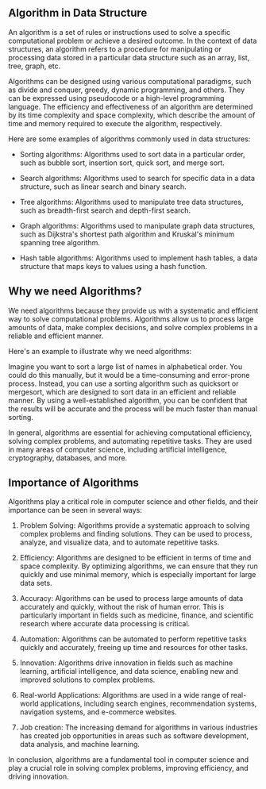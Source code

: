 ## Algorithm in Data Structure

An algorithm is a set of rules or instructions used to solve a specific computational problem or achieve a desired outcome. In the context of data structures, an algorithm refers to a procedure for manipulating or processing data stored in a particular data structure such as an array, list, tree, graph, etc.

Algorithms can be designed using various computational paradigms, such as divide and conquer, greedy, dynamic programming, and others. They can be expressed using pseudocode or a high-level programming language. The efficiency and effectiveness of an algorithm are determined by its time complexity and space complexity, which describe the amount of time and memory required to execute the algorithm, respectively.

Here are some examples of algorithms commonly used in data structures:

- Sorting algorithms: Algorithms used to sort data in a particular order, such as bubble sort, insertion sort, quick sort, and merge sort.

- Search algorithms: Algorithms used to search for specific data in a data structure, such as linear search and binary search.

- Tree algorithms: Algorithms used to manipulate tree data structures, such as breadth-first search and depth-first search.

- Graph algorithms: Algorithms used to manipulate graph data structures, such as Dijkstra's shortest path algorithm and Kruskal's minimum spanning tree algorithm.

- Hash table algorithms: Algorithms used to implement hash tables, a data structure that maps keys to values using a hash function.

## Why we need Algorithms?

We need algorithms because they provide us with a systematic and efficient way to solve computational problems. Algorithms allow us to process large amounts of data, make complex decisions, and solve complex problems in a reliable and efficient manner.

Here's an example to illustrate why we need algorithms:

Imagine you want to sort a large list of names in alphabetical order. You could do this manually, but it would be a time-consuming and error-prone process. Instead, you can use a sorting algorithm such as quicksort or mergesort, which are designed to sort data in an efficient and reliable manner. By using a well-established algorithm, you can be confident that the results will be accurate and the process will be much faster than manual sorting.

In general, algorithms are essential for achieving computational efficiency, solving complex problems, and automating repetitive tasks. They are used in many areas of computer science, including artificial intelligence, cryptography, databases, and more.

## Importance of Algorithms

Algorithms play a critical role in computer science and other fields, and their importance can be seen in several ways:

1. Problem Solving: Algorithms provide a systematic approach to solving complex problems and finding solutions. They can be used to process, analyze, and visualize data, and to automate repetitive tasks.

2. Efficiency: Algorithms are designed to be efficient in terms of time and space complexity. By optimizing algorithms, we can ensure that they run quickly and use minimal memory, which is especially important for large data sets.

3. Accuracy: Algorithms can be used to process large amounts of data accurately and quickly, without the risk of human error. This is particularly important in fields such as medicine, finance, and scientific research where accurate data processing is critical.

4. Automation: Algorithms can be automated to perform repetitive tasks quickly and accurately, freeing up time and resources for other tasks.

5. Innovation: Algorithms drive innovation in fields such as machine learning, artificial intelligence, and data science, enabling new and improved solutions to complex problems.

6. Real-world Applications: Algorithms are used in a wide range of real-world applications, including search engines, recommendation systems, navigation systems, and e-commerce websites.

7. Job creation: The increasing demand for algorithms in various industries has created job opportunities in areas such as software development, data analysis, and machine learning.

In conclusion, algorithms are a fundamental tool in computer science and play a crucial role in solving complex problems, improving efficiency, and driving innovation.
